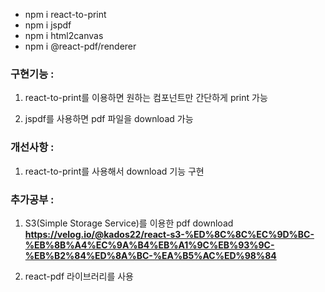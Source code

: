 - npm i react-to-print
- npm i jspdf
- npm i html2canvas
- npm i @react-pdf/renderer

### 구현기능 :
1. react-to-print를 이용하면 원하는 컴포넌트만 간단하게 print 가능

2. jspdf를 사용하면 pdf 파일을 download 가능

### 개선사항 : 
1. react-to-print를 사용해서 download 기능 구현

### 추가공부 : 
1. S3(Simple Storage Service)를 이용한 pdf download
**https://velog.io/@kados22/react-s3-%ED%8C%8C%EC%9D%BC-%EB%8B%A4%EC%9A%B4%EB%A1%9C%EB%93%9C-%EB%B2%84%ED%8A%BC-%EA%B5%AC%ED%98%84**

2. react-pdf 라이브러리를 사용